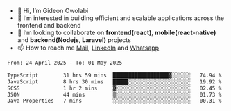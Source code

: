 - 👋 Hi, I’m Gideon Owolabi
- 👀 I’m interested in building efficient and scalable applications across the frontend and backend
- 💞️ I’m looking to collaborate on <b>frontend(react)</b>, <b>mobile(react-native)</b> and <b>backend(Nodejs, Laravel)</b> projects
- 📫 How to reach me <a href="mailto:gideoniyin2021@gmail.com">Mail</a>, <a href="https://www.linkedin.com/in/gideon-owolabi-9b667a232/">LinkedIn</a> and <a href="https://wa.me/2348055377085">Whatsapp</a>

<!---
gude1/gude1 is a ✨ special ✨ repository because its `README.md` (this file) appears on your GitHub profile.
You can click the Preview link to take a look at your changes.
--->

<!--START_SECTION:waka-->

```txt
From: 24 April 2025 - To: 01 May 2025

TypeScript        31 hrs 59 mins  ██████████████████▓░░░░░░   74.94 %
JavaScript        8 hrs 30 mins   █████░░░░░░░░░░░░░░░░░░░░   19.92 %
SCSS              1 hr 2 mins     ▓░░░░░░░░░░░░░░░░░░░░░░░░   02.45 %
JSON              44 mins         ▒░░░░░░░░░░░░░░░░░░░░░░░░   01.73 %
Java Properties   7 mins          ░░░░░░░░░░░░░░░░░░░░░░░░░   00.31 %
```

<!--END_SECTION:waka-->
